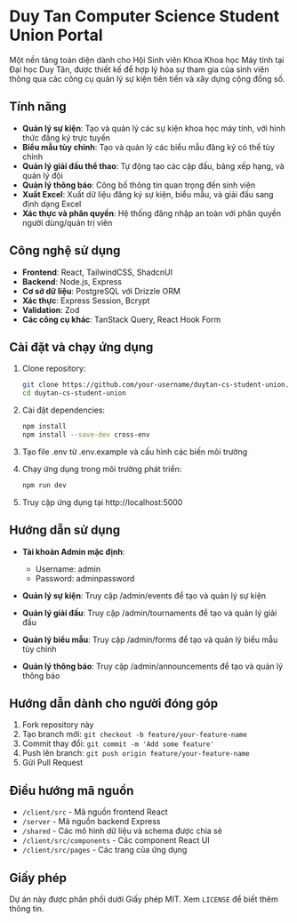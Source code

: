 # Duy Tan Computer Science Student Union Portal

Một nền tảng toàn diện dành cho Hội Sinh viên Khoa Khoa học Máy tính tại Đại học Duy Tân, được thiết kế để hợp lý hóa sự tham gia của sinh viên thông qua các công cụ quản lý sự kiện tiên tiến và xây dựng cộng đồng số.

## Tính năng

- **Quản lý sự kiện**: Tạo và quản lý các sự kiện khoa học máy tính, với hình thức đăng ký trực tuyến
- **Biểu mẫu tùy chỉnh**: Tạo và quản lý các biểu mẫu đăng ký có thể tùy chỉnh
- **Quản lý giải đấu thể thao**: Tự động tạo các cặp đấu, bảng xếp hạng, và quản lý đội
- **Quản lý thông báo**: Công bố thông tin quan trọng đến sinh viên
- **Xuất Excel**: Xuất dữ liệu đăng ký sự kiện, biểu mẫu, và giải đấu sang định dạng Excel
- **Xác thực và phân quyền**: Hệ thống đăng nhập an toàn với phân quyền người dùng/quản trị viên

## Công nghệ sử dụng

- **Frontend**: React, TailwindCSS, ShadcnUI
- **Backend**: Node.js, Express
- **Cơ sở dữ liệu**: PostgreSQL với Drizzle ORM
- **Xác thực**: Express Session, Bcrypt
- **Validation**: Zod
- **Các công cụ khác**: TanStack Query, React Hook Form

## Cài đặt và chạy ứng dụng

1. Clone repository:
   ```bash
   git clone https://github.com/your-username/duytan-cs-student-union.git
   cd duytan-cs-student-union
   ```

2. Cài đặt dependencies:
   ```bash
   npm install
   npm install --save-dev cross-env
   ```

3. Tạo file .env từ .env.example và cấu hình các biến môi trường

4. Chạy ứng dụng trong môi trường phát triển:
   ```bash
   npm run dev
   ```

5. Truy cập ứng dụng tại http://localhost:5000

## Hướng dẫn sử dụng

- **Tài khoản Admin mặc định**:
  - Username: admin
  - Password: adminpassword

- **Quản lý sự kiện**: Truy cập /admin/events để tạo và quản lý sự kiện
- **Quản lý giải đấu**: Truy cập /admin/tournaments để tạo và quản lý giải đấu
- **Quản lý biểu mẫu**: Truy cập /admin/forms để tạo và quản lý biểu mẫu tùy chỉnh
- **Quản lý thông báo**: Truy cập /admin/announcements để tạo và quản lý thông báo

## Hướng dẫn dành cho người đóng góp

1. Fork repository này
2. Tạo branch mới: `git checkout -b feature/your-feature-name`
3. Commit thay đổi: `git commit -m 'Add some feature'`
4. Push lên branch: `git push origin feature/your-feature-name`
5. Gửi Pull Request

## Điều hướng mã nguồn

- `/client/src` - Mã nguồn frontend React
- `/server` - Mã nguồn backend Express
- `/shared` - Các mô hình dữ liệu và schema được chia sẻ
- `/client/src/components` - Các component React UI
- `/client/src/pages` - Các trang của ứng dụng

## Giấy phép

Dự án này được phân phối dưới Giấy phép MIT. Xem `LICENSE` để biết thêm thông tin.